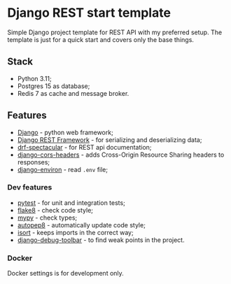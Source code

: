 # Django REST start template
Simple Django project template for REST API with my preferred setup.
The template is just for a quick start and covers only the base things.

## Stack
* Python 3.11;
* Postgres 15 as database;
* Redis 7 as cache and message broker.

## Features
* [Django](https://www.djangoproject.com/) - python web framework;
* [Django REST Framework](https://www.django-rest-framework.org/) - for serializing and deserializing data;
* [drf-spectacular](https://github.com/tfranzel/drf-spectacular) - for REST api documentation;
* [django-cors-headers](https://github.com/adamchainz/django-cors-headers) - adds Cross-Origin Resource Sharing headers to responses;
* [django-environ](https://github.com/joke2k/django-environ) - read `.env` file;


### Dev features
* [pytest](https://github.com/pytest-dev/pytest) - for unit and integration tests;
* [flake8](https://github.com/PyCQA/flake8) - check code style;
* [mypy](https://github.com/python/mypy) - check types;
* [autopep8](https://github.com/hhatto/autopep8) - automatically update code style;
* [isort](https://github.com/PyCQA/isort) - keeps imports in the correct way;
* [django-debug-toolbar](https://github.com/jazzband/django-debug-toolbar) - to find weak points in the project.

### Docker

Docker settings is for development only.
